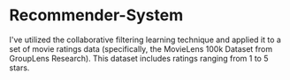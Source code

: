 # Recommender-System
I've utilized the collaborative filtering learning technique and applied it to a set of movie ratings data (specifically, the MovieLens 100k Dataset from GroupLens Research). This dataset includes ratings ranging from 1 to 5 stars.
